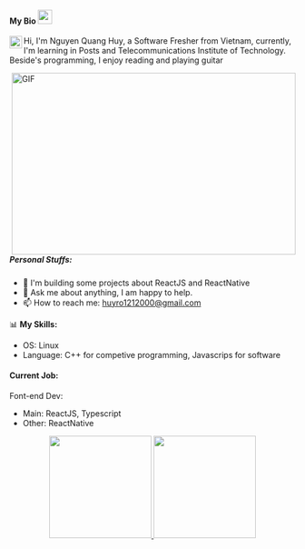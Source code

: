 #### My Bio  <img src="https://media.giphy.com/media/hvRJCLFzcasrR4ia7z/giphy.gif" width="25px">

</a> <a href="https://www.facebook.com/profile.php?id=100028024058368">
  <img align="left" alt="Facebook" width="22px" src="https://cdn.jsdelivr.net/npm/simple-icons@4.2.0/icons/facebook.svg" />
</a>

Hi, I'm Nguyen Quang Huy, a Software Fresher from Vietnam, currently, I'm learning in Posts and Telecommunications Institute of Technology. Beside's programming, I enjoy reading and playing guitar


  <img align="right" alt="GIF" src="https://github.com/abhisheknaiidu/abhisheknaiidu/blob/master/code.gif?raw=true" width="500" height="320" />
  

##### **Personal Stuffs:**

- 🌱 I'm building some projects about ReactJS and ReactNative
- 💬 Ask me about anything, I am happy to help.
- 📫  How to reach me: huyro1212000@gmail.com

📊 **My Skills:**

- OS: Linux <br/>
- Language: C++ for competive programming, Javascrips for software

#### **Current Job:**


Font-end Dev: 

- Main: ReactJS, Typescript
- Other: ReactNative

<p align="center" margin-top=30px>
<a href="https://github.com/huynguyen1212">
  <img height="180em" src="https://github-readme-stats-eight-theta.vercel.app/api?username=huynguyen1212&show_icons=true&theme=algolia&include_all_commits=true&count_private=true"/>
  <img height="180em" src="https://github-readme-stats-eight-theta.vercel.app/api/top-langs/?username=huynguyen1212&layout=compact&langs_count=8&theme=algolia"/>
</a>
</p>
